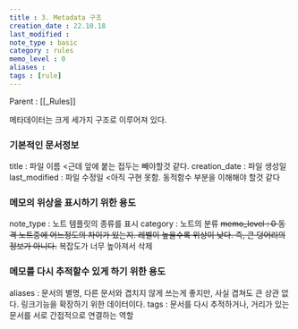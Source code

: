 ```yaml
---
title : 3. Metadata 구조
creation_date : 22.10.18
last_modified :
note_type : basic
category : rules
memo_level : 0
aliases : 
tags : [rule]
---
```


Parent : [[_Rules]]


메타데이터는 크게 세가지 구조로 이루어져 있다.

### 기본적인 문서정보
title : 파일 이름 <근데 앞에 붙는 접두는 빼야할것 같다.
creation_date : 파일 생성일
last_modified : 파일 수정일 <아직 구현 못함. 동적함수 부분을 이해해야 할것 같다

### 메모의 위상을 표시하기 위한 용도
note_type : 노트 템플릿의 종류를 표시
category : 노트의 분류
~~memo_level : 0 동격 노트중에 어느정도의 차이가 있는지. 레벨이 높을수록 위상이 낮다. 즉, 큰 덩어리의 정보가 아니다.~~ 복잡도가 너무 높아져서 삭제

### 메모를 다시 추적할수 있게 하기 위한 용도
aliases : 문서의 별명, 다른 문서와 겹치지 않게 쓰는게 좋지만, 사실 겹쳐도 큰 상관 없다. 링크기능을 확장하기 위한 데이터이다.
tags : 문서를 다시 추적하거나, 거리가 있는 문서를 서로 간접적으로 연결하는 역할